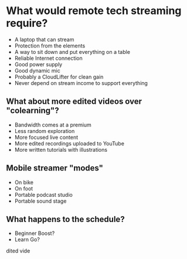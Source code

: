 # What would remote tech streaming require?

* A laptop that can stream
* Protection from the elements
* A way to sit down and put everything on a table
* Reliable Internet connection
* Good power supply
* Good dynamic mic
* Probably a CloudLifter for clean gain
* Never depend on stream income to support everything

## What about more edited videos over "colearning"?

* Bandwidth comes at a premium
* Less random exploration
* More focused live content
* More edited recordings uploaded to YouTube
* More written tutorials with illustrations

## Mobile streamer "modes"

* On bike
* On foot
* Portable podcast studio 
* Portable sound stage

## What happens to the schedule?

* Beginner Boost?
* Learn Go?

dited vide
